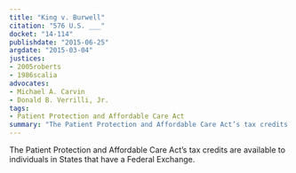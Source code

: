 ```yaml
---
title: "King v. Burwell"
citation: "576 U.S. ___"
docket: "14-114"
publishdate: "2015-06-25"
argdate: "2015-03-04"
justices:
- 2005roberts
- 1986scalia
advocates:
- Michael A. Carvin
- Donald B. Verrilli, Jr.
tags:
- Patient Protection and Affordable Care Act
summary: "The Patient Protection and Affordable Care Act’s tax credits are available to individuals in States that have a Federal Exchange."
---
```

The Patient Protection and Affordable Care Act’s tax credits are available to individuals in States that have a Federal Exchange.

